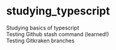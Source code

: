 # studying_typescript
Studying basics of typescript</br>
Testing Github stash command (learned!)</br>
Testing Gitkraken branches

